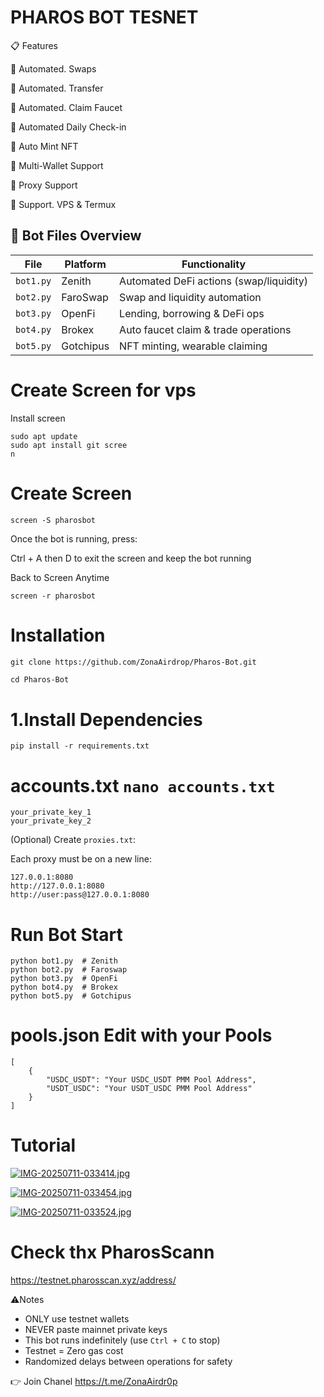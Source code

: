 # PHAROS BOT TESNET #

📋 Features
 
🚀 Automated. Swaps

🚀 Automated. Transfer 

🚀 Automated. Claim Faucet 

🚀 Automated Daily Check-in
 
🚀 Auto Mint NFT 

🚀 Multi-Wallet Support

🚀 Proxy Support

🚀 Support. VPS & Termux 

## 🤖 Bot Files Overview

| File       | Platform   | Functionality                            |
|------------|------------|------------------------------------------|
| `bot1.py`  | Zenith     | Automated DeFi actions (swap/liquidity) |
| `bot2.py`  | FaroSwap   | Swap and liquidity automation            |
| `bot3.py`  | OpenFi     | Lending, borrowing & DeFi ops            |
| `bot4.py`  | Brokex     | Auto faucet claim & trade operations     |
| `bot5.py`  | Gotchipus  | NFT minting, wearable claiming           |

# Create Screen for vps 
Install screen 

````
sudo apt update
sudo apt install git scree
n
````
# Create Screen 

````
screen -S pharosbot
````
Once the bot is running, press:

Ctrl + A then D to exit the screen and keep the bot running

Back to Screen Anytime

````
screen -r pharosbot
````

 # Installation

````markdown
git clone https://github.com/ZonaAirdrop/Pharos-Bot.git
````
````
cd Pharos-Bot
````

# 1.Install Dependencies
````
pip install -r requirements.txt
````
# accounts.txt `nano accounts.txt`
````
your_private_key_1
your_private_key_2
````

(Optional) Create `proxies.txt`:

Each proxy must be on a new line:

```
127.0.0.1:8080
http://127.0.0.1:8080
http://user:pass@127.0.0.1:8080
```

# Run Bot Start

````
python bot1.py  # Zenith 
python bot2.py  # Faroswap 
python bot3.py  # OpenFi
python bot4.py  # Brokex
python bot5.py  # Gotchipus
````

# pools.json Edit with your Pools 

````
[    
    {
        "USDC_USDT": "Your USDC_USDT PMM Pool Address",
        "USDT_USDC": "Your USDT_USDC PMM Pool Address"
    }
]
````
# Tutorial 

[![IMG-20250711-033414.jpg](https://i.postimg.cc/59FTSRPX/IMG-20250711-033414.jpg)](https://postimg.cc/Dmnx2B3h)

[![IMG-20250711-033454.jpg](https://i.postimg.cc/L6K7C37N/IMG-20250711-033454.jpg)](https://postimg.cc/JtxPtZRk)

[![IMG-20250711-033524.jpg](https://i.postimg.cc/gJ15PV0c/IMG-20250711-033524.jpg)](https://postimg.cc/wycFXsJn)

# Check thx PharosScann 

https://testnet.pharosscan.xyz/address/

⚠️Notes 

- ONLY use testnet wallets  
- NEVER paste mainnet private keys  
- This bot runs indefinitely (use `Ctrl + C` to stop)  
- Testnet = Zero gas cost  
- Randomized delays between operations for safety

👉 Join Chanel https://t.me/ZonaAirdr0p

